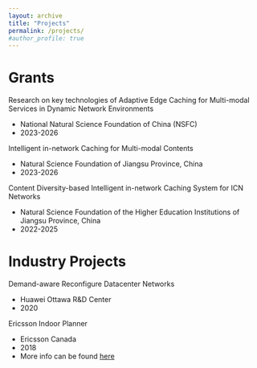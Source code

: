 ```yaml
---
layout: archive
title: "Projects"
permalink: /projects/
#author_profile: true
---
```




Grants
======
Research on key technologies of Adaptive Edge Caching for Multi-modal Services in Dynamic Network Environments
 * National Natural Science Foundation of China (NSFC)
 * 2023-2026


Intelligent in-network Caching for Multi-modal Contents
 * Natural Science Foundation of Jiangsu Province, China
 * 2023-2026

Content Diversity-based Intelligent in-network Caching System for ICN Networks
 * Natural Science Foundation of the Higher Education Institutions of Jiangsu Province, China
 * 2022-2025



Industry Projects
======
Demand-aware Reconfigure Datacenter Networks
 * Huawei Ottawa R&D Center
 * 2020

Ericsson Indoor Planner
 * Ericsson Canada
 * 2018
 * More info can be found [here](https://www.ericsson.com/en/portfolio/networks/ericsson-radio-system/radio/small-cells/indoor/ericsson-indoor-planner)

